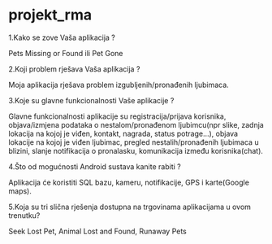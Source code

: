 # projekt_rma
1.Kako se zove Vaša aplikacija ?

Pets Missing or Found ili Pet Gone

2.Koji problem rješava Vaša aplikacija ?

Moja aplikacija rješava problem izgubljenih/pronađenih ljubimaca.

3.Koje su glavne funkcionalnosti Vaše aplikacije ?

Glavne funkcionalnosti aplikacije su registracija/prijava korisnika, objava/izmjena podataka o nestalom/pronađenom ljubimcu(npr slike, zadnja lokacija na kojoj je viđen, kontakt, nagrada, status potrage...), objava lokacije na kojoj je viđen ljubimac, pregled nestalih/pronađenih ljubimaca u blizini, slanje notifikacija o pronalasku, komunikacija između korisnika(chat).

4.Što od mogućnosti Android sustava kanite rabiti ?

Aplikacija će koristiti SQL bazu, kameru, notifikacije, GPS i karte(Google maps).

5.Koja su tri slična rješenja dostupna na trgovinama aplikacijama u ovom trenutku?

Seek Lost Pet, Animal Lost and Found, Runaway Pets
